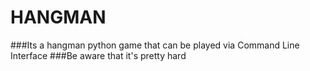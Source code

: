 # HANGMAN
###Its a hangman python game that can be played via Command Line Interface
###Be aware that it's pretty hard
